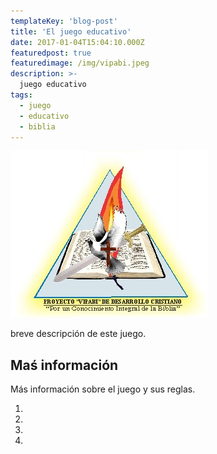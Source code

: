 ```yaml
---
templateKey: 'blog-post'
title: 'El juego educativo'
date: 2017-01-04T15:04:10.000Z
featuredpost: true
featuredimage: /img/vipabi.jpeg
description: >-
  juego educativo
tags:
  - juego
  - educativo
  - biblia
---
```


![vipabi](/img/vipabi.jpeg)

breve descripción de este juego.

## Maś información

Más información sobre el juego y sus reglas.

1. 
2. 
3. 
4.

